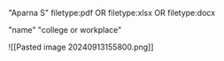 
"Aparna S" filetype:pdf OR filetype:xlsx OR filetype:docx

"name" "college or workplace"


![[Pasted image 20240913155800.png]]

